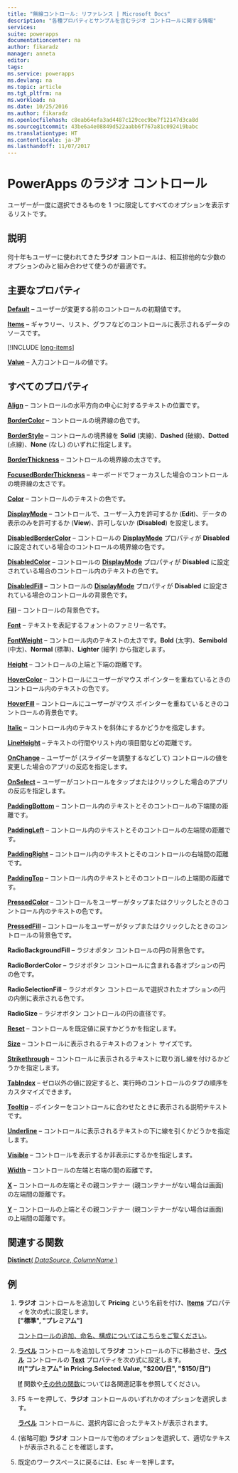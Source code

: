 ```yaml
---
title: "無線コントロール: リファレンス | Microsoft Docs"
description: "各種プロパティとサンプルを含むラジオ コントロールに関する情報"
services: 
suite: powerapps
documentationcenter: na
author: fikaradz
manager: anneta
editor: 
tags: 
ms.service: powerapps
ms.devlang: na
ms.topic: article
ms.tgt_pltfrm: na
ms.workload: na
ms.date: 10/25/2016
ms.author: fikaradz
ms.openlocfilehash: c8eab64efa3ad4487c129cec9be7f12147d3ca8d
ms.sourcegitcommit: 43be6a4e08849d522aabb6f767a81c092419babc
ms.translationtype: HT
ms.contentlocale: ja-JP
ms.lasthandoff: 11/07/2017
---
```

# <a name="radio-control-in-powerapps"></a>PowerApps のラジオ コントロール
ユーザーが一度に選択できるものを 1 つに限定してすべてのオプションを表示するリストです。

## <a name="description"></a>説明
何十年もユーザーに使われてきた**ラジオ** コントロールは、相互排他的な少数のオプションのみと組み合わせて使うのが最適です。

## <a name="key-properties"></a>主要なプロパティ
**[Default](properties-core.md)** – ユーザーが変更する前のコントロールの初期値です。

**[Items](properties-core.md)** – ギャラリー、リスト、グラフなどのコントロールに表示されるデータのソースです。

[!INCLUDE [long-items](../../includes/long-items.md)]

**[Value](properties-core.md)** – 入力コントロールの値です。

## <a name="all-properties"></a>すべてのプロパティ
**[Align](properties-text.md)** – コントロールの水平方向の中心に対するテキストの位置です。

**[BorderColor](properties-color-border.md)** – コントロールの境界線の色です。

**[BorderStyle](properties-color-border.md)** – コントロールの境界線を **Solid** (実線)、**Dashed** (破線)、**Dotted** (点線)、**None** (なし) のいずれに指定します。

**[BorderThickness](properties-color-border.md)** – コントロールの境界線の太さです。

**[FocusedBorderThickness](properties-color-border.md)** – キーボードでフォーカスした場合のコントロールの境界線の太さです。

**[Color](properties-color-border.md)** – コントロールのテキストの色です。

**[DisplayMode](properties-core.md)** – コントロールで、ユーザー入力を許可するか (**Edit**)、データの表示のみを許可するか (**View**)、許可しないか (**Disabled**) を設定します。

**[DisabledBorderColor](properties-color-border.md)** – コントロールの **[DisplayMode](properties-core.md)** プロパティが **Disabled** に設定されている場合のコントロールの境界線の色です。

**[DisabledColor](properties-color-border.md)** – コントロールの **[DisplayMode](properties-core.md)** プロパティが **Disabled** に設定されている場合のコントロール内のテキストの色です。

**[DisabledFill](properties-color-border.md)** – コントロールの **[DisplayMode](properties-core.md)** プロパティが **Disabled** に設定されている場合のコントロールの背景色です。

**[Fill](properties-color-border.md)** – コントロールの背景色です。

**[Font](properties-text.md)** – テキストを表記するフォントのファミリー名です。

**[FontWeight](properties-text.md)** – コントロール内のテキストの太さです。**Bold** (太字)、**Semibold** (中太)、**Normal** (標準)、**Lighter** (細字) から指定します。

**[Height](properties-size-location.md)** – コントロールの上端と下端の距離です。

**[HoverColor](properties-color-border.md)** – コントロールにユーザーがマウス ポインターを重ねているときのコントロール内のテキストの色です。

**[HoverFill](properties-color-border.md)** – コントロールにユーザーがマウス ポインターを重ねているときのコントロールの背景色です。

**[Italic](properties-text.md)** – コントロール内のテキストを斜体にするかどうかを指定します。

**[LineHeight](properties-text.md)** – テキストの行間やリスト内の項目間などの距離です。

**[OnChange](properties-core.md)** – ユーザーが (スライダーを調整するなどして) コントロールの値を変更した場合のアプリの反応を指定します。

**[OnSelect](properties-core.md)** – ユーザーがコントロールをタップまたはクリックした場合のアプリの反応を指定します。

**[PaddingBottom](properties-size-location.md)** – コントロール内のテキストとそのコントロールの下端間の距離です。

**[PaddingLeft](properties-size-location.md)** – コントロール内のテキストとそのコントロールの左端間の距離です。

**[PaddingRight](properties-size-location.md)** – コントロール内のテキストとそのコントロールの右端間の距離です。

**[PaddingTop](properties-size-location.md)** – コントロール内のテキストとそのコントロールの上端間の距離です。

**[PressedColor](properties-color-border.md)** – コントロールをユーザーがタップまたはクリックしたときのコントロール内のテキストの色です。

**[PressedFill](properties-color-border.md)** – コントロールをユーザーがタップまたはクリックしたときのコントロールの背景色です。

**RadioBackgroundFill** – ラジオボタン コントロールの円の背景色です。

**RadioBorderColor** – ラジオボタン コントロールに含まれる各オプションの円の色です。

**RadioSelectionFill** – ラジオボタン コントロールで選択されたオプションの円の内側に表示される色です。

**RadioSize** – ラジオボタン コントロールの円の直径です。

**[Reset](properties-core.md)** – コントロールを既定値に戻すかどうかを指定します。

**[Size](properties-text.md)** – コントロールに表示されるテキストのフォント サイズです。

**[Strikethrough](properties-text.md)** – コントロールに表示されるテキストに取り消し線を付けるかどうかを指定します。

**[TabIndex](properties-accessibility.md)** – ゼロ以外の値に設定すると、実行時のコントロールのタブの順序をカスタマイズできます。

**[Tooltip](properties-core.md)** – ポインターをコントロールに合わせたときに表示される説明テキストです。

**[Underline](properties-text.md)** – コントロールに表示されるテキストの下に線を引くかどうかを指定します。

**[Visible](properties-core.md)** – コントロールを表示するか非表示にするかを指定します。

**[Width](properties-size-location.md)** – コントロールの左端と右端の間の距離です。

**[X](properties-size-location.md)** – コントロールの左端とその親コンテナー (親コンテナーがない場合は画面) の左端間の距離です。

**[Y](properties-size-location.md)** – コントロールの上端とその親コンテナー (親コンテナーがない場合は画面) の上端間の距離です。

## <a name="related-functions"></a>関連する関数
[**Distinct**( *DataSource*, *ColumnName* )](../functions/function-distinct.md)

## <a name="example"></a>例
1. **ラジオ** コントロールを追加して **Pricing** という名前を付け、**[Items](properties-core.md)** プロパティを次の式に設定します。
   <br>**["標準", "プレミアム"]**
   
    [コントロールの追加、命名、構成についてはこちらをご覧ください](../add-configure-controls.md)。
2. **[ラベル](control-text-box.md)** コントロールを追加して**ラジオ** コントロールの下に移動させ、**[ラベル](control-text-box.md)** コントロールの **[Text](properties-core.md)** プロパティを次の式に設定します。
   <br>**If("プレミアム" in Pricing.Selected.Value, "$200/日", "$150/日")**
   
    **[If](../functions/function-if.md)** 関数や[その他の関数](../formula-reference.md)については各関連記事を参照してください。
3. F5 キーを押して、**ラジオ** コントロールのいずれかのオプションを選択します。
   
    **[ラベル](control-text-box.md)** コントロールに、選択内容に合ったテキストが表示されます。
4. (省略可能) **ラジオ** コントロールで他のオプションを選択して、適切なテキストが表示されることを確認します。
5. 既定のワークスペースに戻るには、Esc キーを押します。

